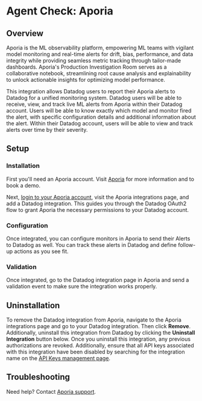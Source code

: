 # Agent Check: Aporia

## Overview

Aporia is the ML observability platform, empowering ML teams with vigilant model monitoring and real-time alerts for drift, bias, performance, and data integrity while providing seamless metric tracking through tailor-made dashboards. Aporia's Production Investigation Room serves as a collaborative notebook, streamlining root cause analysis and explainability to unlock actionable insights for optimizing model performance.


This integration allows Datadog users to report their Aporia alerts to Datadog for a unified monitoring system. Datadog users will be able to receive, view, and track live ML alerts from Aporia within their Datadog account. Users will be able to know exactly which model and monitor fired the alert, with specific configuration details and additional information about the alert. Within their Datadog account, users will be able to view and track alerts over time by their severity.

## Setup

### Installation

First you'll need an Aporia account. Visit [Aporia][1] for more information and to book a demo.

Next, [login to your Aporia account][2], visit the Aporia integrations page, and add a Datadog integration. This guides you through the Datadog OAuth2 flow to grant Aporia the necessary permissions to your Datadog account.


### Configuration

Once integrated, you can configure monitors in Aporia to send their Alerts to Datadog as well. You can track these alerts in Datadog and define follow-up actions as you see fit.

### Validation

Once integrated, go to the Datadog integration page in Aporia and send a validation event to make sure the integration works properly.


## Uninstallation

To remove the Datadog integration from Aporia, navigate to the Aporia integrations page and go to your Datadog integration. Then click **Remove**. Additionally, uninstall this integration from Datadog by clicking the **Uninstall Integration** button below. Once you uninstall this integration, any previous authorizations are revoked.
Additionally, ensure that all API keys associated with this integration have been disabled by searching for the integration name on the [API Keys management page][3].

## Troubleshooting

Need help? Contact [Aporia support](mailto:support@aporia.com).

[1]: https://aporia.com
[2]: https://platform.aporia.com
[3]: https://app.datadoghq.com/organization-settings/api-keys?filter=Aporia
[4]: https://docs.datadoghq.com/help/
